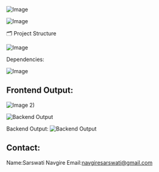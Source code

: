 ![Image](https://github.com/user-attachments/assets/fcdd7518-1c9a-4837-8dd2-7e9813f122d1)



![Image](https://github.com/user-attachments/assets/cda9917f-c6ce-4f17-ad2d-f55b003fad26)  

🗂️ Project Structure


![Image](https://github.com/user-attachments/assets/1babce2a-3592-4e30-b4dc-70d59cd0ef5f)  


Dependencies:

![Image](https://github.com/user-attachments/assets/1f567f0c-a16c-43c6-bb18-8b5c883d5083)  


Frontend Output:
---------------------------------------------------------------------------------------------

![Image](https://github.com/user-attachments/assets/e2d0c96c-326d-4433-a810-beb5b4fbebfc)
2)



![Backend Output](https://github.com/user-attachments/assets/f12ecdef-1e0e-42c0-920a-6264053ed41e)

Backend Output:
![Backend Output](https://github.com/user-attachments/assets/5c27f904-0613-4b0f-9706-46c0d2d5239e)

Contact:
------------------------------------------------------------------------------------------------------
Name:Sarswati Navgire
Email:navgiresarswati@gmail.com
